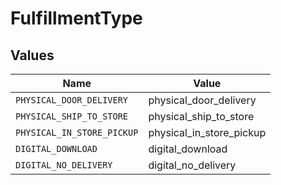 # FulfillmentType


## Values

| Name                       | Value                      |
| -------------------------- | -------------------------- |
| `PHYSICAL_DOOR_DELIVERY`   | physical_door_delivery     |
| `PHYSICAL_SHIP_TO_STORE`   | physical_ship_to_store     |
| `PHYSICAL_IN_STORE_PICKUP` | physical_in_store_pickup   |
| `DIGITAL_DOWNLOAD`         | digital_download           |
| `DIGITAL_NO_DELIVERY`      | digital_no_delivery        |